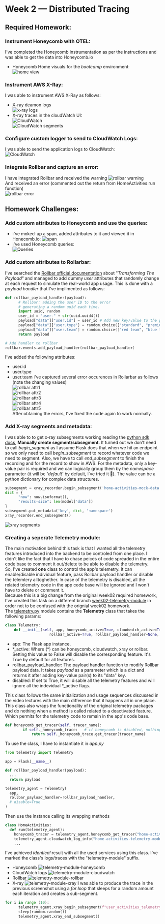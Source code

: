 # Week 2 — Distributed Tracing

## Required Homework:
### Instrument Honeycomb with OTEL:
I've completed the Honeycomb instrumentation as per the instructions and was able to get the data into Honeycomb.io  
* Honeycomb Home visuals for the *bootcamp* environment:  
![home view](assests/week02/req-hw-honeycom01.png)  


### Instrument AWS X-Ray:
I was able to instrument AWS X-Ray as follows:  
* X-ray deamon logs  
![x-ray logs](assests/week02/req-hw-xray-05.png)  
* X-ray traces in the cloudWatch UI:  
![CloudWatch](assests/week02/req-hw-xray-06.png)  
![CloudWatch segments](assests/week02/req-hw-xray-07.png)  

### Configure custom logger to send to CloudWatch Logs:
I was able to send the application logs to CloudWatch:  
![CloudWatch](assests/week02/req-hw-cloudwatch-01.png)  

### Integrate Rollbar and capture an error:
I have integrated Rollbar and received the warning
![rollbar warning](assests/week02/req-hw-rollbar-01.png)  
And received an error (commented out the return from HomeActivities run function)  
![rollbar error](assests/week02/req-hw-rollbar-02.png) 

## Homework Challenges:
### Add custom attributes to Honeycomb and use the queries:
* I've moked-up a span, added attributes to it and viewed it in Honecomb.io: 
![span](assests/week02/req-hw-honeycom02.png)  
* I've used Honeycomb queries:  
![Queries](assests/week02/req-hw-honeycom03.png)  

### Add custom attributes to Rollarbar:
I've searched the [Rollbar official documentation](https://docs.rollbar.com/docs/python#transforming-the-payload) about "*Transforming The Payload*" and managed to add dummy *user* attributes that randomly change at each request to simulate the real-world app usage. This is done with a *payload handler* that I've implimented as follows:
```python
def rollbar_payload_handler(payload): 
      # Rollbar: adding the user ID to the error
      # generating a random uuid each time.
      import uuid, random
      user_id = "user-" + str(uuid.uuid4())
      payload["data"]["user.id"] = user_id # Add new key/value to the payload
      payload["data"]["user.type"] = random.choice(["standard", "premium"])
      payload["data"]["user.team"] = random.choice(["red team", "blue team", "green team", "yellow team"])
      return payload

# Add handler to rollbar
rollbar.events.add_payload_handler(rollbar_payload_handler)

```


I've added the following attributes:
* user.id
* user.type
* user.team
I've captured several error occurences in Rollarbar as follows (note the changing values)  
![rollbar attr1](assests/week02/hw-ch-rollbar-01.png)  
![rollbar attr2](assests/week02/hw-ch-rollbar-02.png)  
![rollbar attr3](assests/week02/hw-ch-rollbar-03.png)  
![rollbar attr4](assests/week02/hw-ch-rollbar-04.png)  
![rollbar attr5](assests/week02/hw-ch-rollbar-05.png)  
After obtaining the errors, I've fixed the code again to work normally.

### Add X-ray segments and metadata:
I was able to to get x-ray subsegments working reading the [python sdk docs](https://docs.aws.amazon.com/xray-sdk-for-python/latest/reference/basic.html), **Manually create segment/subsegment**. It turned out we don't need to call *begin_segment* as I assume Flask does that when we hit an endpoint so we only need to call *begin_subsegment* to record whatever code we need to segment. Also, we have to call *end_subsegment* to finish the recording and for the record to show in AWS. For the metadata, only a key-value pair is required and we can logically group them by the *namespace* parameter (it will be '*default*' by default, I've tried it 🙂). The value can be a python dictionary for complex data structures.  
```python
subsegment = xray_recorder.begin_subsegment('home-activities-mock-data')
dict = {
      "now": now.isoformat(),
      "results-size": len(model['data'])
}
subsegment.put_metadata('key', dict, 'namespace')
xray_recorder.end_subsegment()
```
![xray segments](assests/week02/req-hw-xray-08.png)  

### Creating a seperate Telemetry module:
The main motivation behind this task is that I wanted all the telemetry features introduced into the backend to be controled from one place. I didn't like the fact that I have to chase peices of code spreaded in the entire code base to comment it out/delete to be able to disable the telemetry.  
So, I've created **one** class to control the app's telemetry. It can enable/disable individual feature, pass Rollbar payload handler or disable the telemtery alltoghether. In case of the telemetry is disabled, all the related telemetry code in the app code base will be ignored and I won't have to delete or comment it.  
Because this is a big change from the original week02 required homework, I've created this task on a different branch [week02-telemetry-module](https://github.com/FadyGrAb/aws-bootcamp-cruddur-2023/tree/week02-telemetry-module/backend-flask) in order not to be confused with the orignial week02 homework.  
The [telemetry.py](https://github.com/FadyGrAb/aws-bootcamp-cruddur-2023/blob/week02-telemetry-module/backend-flask/telemetry.py) module contains the **Telemetry** class that takes the following params:  
```python
class Telemetry:
    def __init__(self, app, honeycomb_active=True, cloudwatch_active=True, xray_active=True,
                    rollbar_active=True, rollbar_payload_handler=None, disable=False):
```

* app: The Flask app instance.
* \*_active: Where (\*) can be honeycomb, cloudwatch, xray or rollbar. Setting this value to False will disable the corresponding feature. It's True by default for all features.
* rollbar_payload_handler: The payload handler function to modify Rollbar payload data. It takes *payload* as a parameter which is a dict and returns it after adding key-value pair(s) to its "data" key.
* disabled: If set to True, it will disable all the telemetry features and will ignore all the indevidual \*_active flags.

This class follows the same initialization and usage sequences discussed in the video lectures with the main difference that it happens all in one place. This class also wraps the functionality of the original telemetry packages and do nothing when a method is called related to a deactivated feature. Which permits for the telemetry code to remain in the app's code base.  
```python
def honeycomb_get_tracer(self, tracer_name):
        if self._honeycomb_trace:   # if honeycomb is disabled, nothing will happen when calling this method.
            return self._honeycomb_trace.get_tracer(tracer_name)
```
To use the class, I have to instantiate it in *app.py*
```python
from telemetry import Telemetry

app = Flask(__name__)

def rollbar_payload_handler(payload):
  ...
  return payload

telemetry_agent = Telemetry(
  app,
  rollbar_payload_handler=rollbar_payload_handler,
  # disable=True
)
```
Then use the instance calling its wrapping methods
```python
class HomeActivities:
  def run(telemetry_agent):
    honeycomb_tracer = telemetry_agent.honeycomb_get_tracer("home-activities-telemetry-module")
    telemetry_agent.cloudwatch_log_info("home-activities-telemetry-module")
    ...
```
I've achieved *identical* result with all the used services using this class. I've marked the class's logs/traces with the "telemetry-module" suffix.  
* Honeycomb
![telemetry-module-honeycomb](assests/week02/hw-ch-telemetry-01.png)  
* CloudWatch logs
![telemetry-module-cloudwatch](assests/week02/hw-ch-telemetry-02.png)
* Rollbar
![telemetry-module-rollbar](assests/week02/hw-ch-telemetry-03.png)
* X-ray
![telemetry-module-xray](assests/week02/hw-ch-telemetry-04.png)
I was able to produce the trace in the previous screenshot using a *for loop* that sleeps for a random amount each iteration and creates a sub-segment.
```python
for i in range (10):
      telemetry_agent.xray_begin_subsegment(f"user_activities_telemetry_module_added_latency_{i}")
      sleep(random.random())
      telemetry_agent.xray_end_subsegment()
```